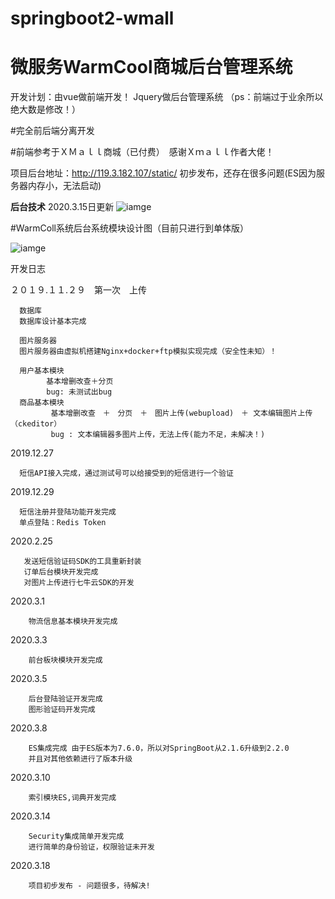# springboot2-wmall
# 微服务WarmCool商城后台管理系统

开发计划：由vue做前端开发！ Jquery做后台管理系统 （ps：前端过于业余所以绝大数是修改！）

#完全前后端分离开发

#前端参考于ＸＭａｌｌ商城（已付费）　感谢Ｘｍａｌｌ作者大佬！

项目后台地址：http://119.3.182.107/static/ 初步发布，还存在很多问题(ES因为服务器内存小，无法启动)

**后台技术**
          2020.3.15日更新
![iamge](http://q6g3wzhaj.bkt.clouddn.com/%E6%8A%80%E6%9C%AF.jpg)

#WarmColl系统后台系统模块设计图（目前只进行到单体版）
    
![iamge](http://q6g3wzhaj.bkt.clouddn.com/%E5%95%86%E5%9F%8E%E6%9E%B6%E6%9E%84%E5%9B%BE%20%284%29.png)    

开发日志

２０１９.１１.２９　第一次　上传

      数据库
      数据库设计基本完成
      
      图片服务器
      图片服务器由虚拟机搭建Nginx+docker+ftp模拟实现完成（安全性未知）！
    
      用户基本模块　
            基本增删改查＋分页
            bug: 未测试出bug 
      商品基本模块　
             基本增删改查　＋　分页　＋　图片上传(webupload)　＋ 文本编辑图片上传（ckeditor）
             bug : 文本编辑器多图片上传，无法上传(能力不足，未解决！)
      
2019.12.27
      
      短信API接入完成，通过测试号可以给接受到的短信进行一个验证
2019.12.29
      
      短信注册并登陆功能开发完成     
      单点登陆：Redis Token   
      
2020.2.25

       发送短信验证码SDK的工具重新封装
       订单后台模块开发完成                
       对图片上传进行七牛云SDK的开发
       
2020.3.1 

        物流信息基本模块开发完成
        
2020.3.3
            
        前台板块模块开发完成
        
2020.3.5
        
        后台登陆验证开发完成
        图形验证码开发完成
        
2020.3.8
        
        ES集成完成 由于ES版本为7.6.0，所以对SpringBoot从2.1.6升级到2.2.0
        并且对其他依赖进行了版本升级
     
2020.3.10

        索引模块ES,词典开发完成       
2020.3.14

        Security集成简单开发完成
        进行简单的身份验证，权限验证未开发

2020.3.18

        项目初步发布 - 问题很多，待解决! 
       
